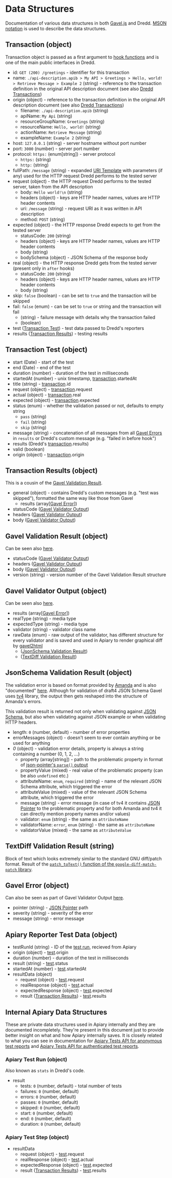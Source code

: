 # Data Structures

Documentation of various data structures in both [Gavel.js][] and Dredd. [MSON notation](https://github.com/apiaryio/mson) is used to describe the data structures.

<a name="transaction"></a>
## Transaction (object)

Transaction object is passed as a first argument to [hook functions](hooks.md) and is one of the main public interfaces in Dredd.

- id: `GET (200) /greetings` - identifier for this transaction
- name: `./api-description.apib > My API > Greetings > Hello, world! > Retrieve Message > Example 2` (string) - reference to the transaction definition in the original API description document (see also [Dredd Transactions][])
- origin (object) - reference to the transaction definition in the original API description document (see also [Dredd Transactions][])
    - filename: `./api-description.apib` (string)
    - apiName: `My Api` (string)
    - resourceGroupName: `Greetings` (string)
    - resourceName: `Hello, world!` (string)
    - actionName: `Retrieve Message` (string)
    - exampleName: `Example 2` (string)
- host: `127.0.0.1` (string) - server hostname without port number
- port: `3000` (number) - server port number
- protocol: `https:` (enum[string]) - server protocol
    - `https:` (string)
    - `http:` (string)
- fullPath: `/message` (string) - expanded [URI Template][] with parameters (if any) used for the HTTP request Dredd performs to the tested server
- request (object) - the HTTP request Dredd performs to the tested server, taken from the API description
    - body: `Hello world!\n` (string)
    - headers (object) - keys are HTTP header names, values are HTTP header contents
    - uri: `/message` (string) - request URI as it was written in API description
    - method: `POST` (string)
- expected (object) - the HTTP response Dredd expects to get from the tested server
    - statusCode: `200` (string)
    - headers (object) - keys are HTTP header names, values are HTTP header contents
    - body (string)
    - bodySchema (object) - JSON Schema of the response body
- real (object) - the HTTP response Dredd gets from the tested server (present only in `after` hooks)
    - statusCode: `200` (string)
    - headers (object) - keys are HTTP header names, values are HTTP header contents
    - body (string)
- skip: `false` (boolean) - can be set to `true` and the transaction will be skipped
- fail: `false` (enum) - can be set to `true` or string and the transaction will fail
    - (string) - failure message with details why the transaction failed
    - (boolean)
- test ([Transaction Test][]) - test data passed to Dredd's reporters
- results ([Transaction Results][]) - testing results

<a name="transaction-test"></a>
## Transaction Test (object)

- start (Date) - start of the test
- end (Date) - end of the test
- duration (number) - duration of the test in milliseconds
- startedAt (number) - unix timestamp, [transaction][].startedAt
- title (string) - [transaction][].id
- request (object) - [transaction][].request
- actual (object) - [transaction][].real
- expected (object) - [transaction][].expected
- status (enum) - whether the validation passed or not, defaults to empty string
    - `pass` (string)
    - `fail` (string)
    - `skip` (string)
- message (string) - concatenation of all messages from all [Gavel Errors](#gavel-error) in `results` or Dredd's custom message (e.g. "failed in before hook")
- results (Dredd's [transaction][].results)
- valid (boolean)
- origin (object) - [transaction][].origin

<a name="transaction-results"></a>
## Transaction Results (object)

This is a cousin of the [Gavel Validation Result](#gavel-validation-result).

- general (object) - contains Dredd's custom messages (e.g. "test was skipped"), formatted the same way like those from Gavel
  - results (array[[Gavel Error][]])
- statusCode ([Gavel Validator Output][])
- headers ([Gavel Validator Output][])
- body ([Gavel Validator Output][])

<a name="gavel-validation-result"></a>
## Gavel Validation Result (object)

Can be seen also [here](https://relishapp.com/apiary/gavel/docs/javascript/request-async-api#validate).

- statusCode ([Gavel Validator Output][])
- headers ([Gavel Validator Output][])
- body ([Gavel Validator Output][])
- version (string) - version number of the Gavel Validation Result structure

<a name="gavel-validator-output"></a>
## Gavel Validator Output (object)

Can be seen also [here](https://relishapp.com/apiary/gavel/docs/data-validators-and-output-format#validators-output-format).

- results (array[[Gavel Error][]])
- realType (string) - media type
- expectedType (string) - media type
- validator (string) - validator class name
- rawData (enum) - raw output of the validator, has different structure for every validator and is saved and used in Apiary to render graphical diff by [gavel2html](https://github.com/apiaryio/gavel2html/)
    - ([JsonSchema Validation Result][])
    - ([TextDiff Validation Result][])

<a name="jsonschema-validation-result"></a>
## JsonSchema Validation Result (object)

The validation error is based on format provided by [Amanda][] and is also "documented" [here](https://github.com/apiaryio/Amanda/blob/master/docs/json/objects/error.md). Although for validation of draft4 JSON Schema Gavel uses [tv4][] library, the output then gets reshaped into the structure of Amanda's errors.

This validation result is returned not only when validating against [JSON Schema][], but also when validating against JSON example or when validating HTTP headers.

- length: `0` (number, default) - number of error properties
- errorMessages (object) - doesn't seem to ever contain anything or be used for anything
- *0* (object) - validation error details, property is always a string containing a number (0, 1, 2, ...)
    - property (array[string]) - path to the problematic property in format of [json-pointer's `parse()` output](https://github.com/manuelstofer/json-pointer#user-content-parsestr)
    - propertyValue (mixed) - real value of the problematic property (can be also `undefined` etc.)
    - attributeName: `enum`, `required` (string) - name of the relevant JSON Schema attribute, which triggered the error
    - attributeValue (mixed) - value of the relevant JSON Schema attribute, which triggered the error
    - message (string) - error message (in case of tv4 it contains [JSON Pointer][] to the problematic property and for both Amanda and tv4 it can directly mention property names and/or values)
    - validator: `enum` (string) - the same as `attributeName`
    - validatorName: `error`, `enum` (string) - the same as `attributeName`
    - validatorValue (mixed) - the same as `attributeValue`

<a name="textdiff-validation-result"></a>
## TextDiff Validation Result (string)

Block of text which looks extremely similar to the standard GNU diff/patch format. Result of the [`patch_toText()` function of the `google-diff-match-patch` library](https://github.com/google/diff-match-patch/wiki/API#user-content-patch_totextpatches--text).

<a name="gavel-error"></a>
## Gavel Error (object)

Can also be seen as part of Gavel Validator Output [here](https://relishapp.com/apiary/gavel/docs/data-validators-and-output-format#validators-output-format).

- pointer (string) - [JSON Pointer][] path
- severity (string) - severity of the error
- message (string) - error message

<a name="apiary-reporter-test-data"></a>
## Apiary Reporter Test Data (object)

- testRunId (string) - ID of the [test run](#apiary-test-run), recieved from Apiary
- origin (object) - [test][].origin
- duration (number) - duration of the test in milliseconds
- result (string) - [test][].status
- startedAt (number) - [test][].startedAt
- resultData (object)
    - request (object) - [test][].request
    - realResponse (object) - [test][].actual
    - expectedResponse (object) - [test][].expected
    - result ([Transaction Results][]) - [test][].results

## Internal Apiary Data Structures

These are private data structures used in Apiary internally and they are documented incompletely. They're present in this document just to provide better insight on what and how Apiary internally saves. It is closely related to what you can see in documentation for [Apiary Tests API for anonymous test reports][] and [Apiary Tests API for authenticated test reports][].

<a name="apiary-test-run"></a>
### Apiary Test Run (object)

Also known as `stats` in Dredd's code.

- result
    - tests: `0` (number, default) - total number of tests
    - failures: `0` (number, default)
    - errors: `0` (number, default)
    - passes: `0` (number, default)
    - skipped: `0` (number, default)
    - start: `0` (number, default)
    - end: `0` (number, default)
    - duration: `0` (number, default)

<a name="apiary-test-step"></a>
### Apiary Test Step (object)

- resultData
    - request (object) - [test][].request
    - realResponse (object) - [test][].actual
    - expectedResponse (object) - [test][].expected
    - result ([Transaction Results][]) - [test][].results


[Transaction]: #transaction
[Transaction Test]: #transaction-test
[Transaction Results]: #transaction-results
[Gavel Validation Result]: #gavel-validation-result
[Gavel Validator Output]: #gavel-validator-output
[JsonSchema Validation Result]: #jsonschema-validation-result
[TextDiff Validation Result]: #textdiff-validation-result
[Gavel Error]: #gavel-error
[Apiary Reporter Test Data]: #apiary-reporter-test-data
[Apiary Test Run]: #apiary-test-run-result
[Apiary Test Step]: #apiary-test-step-resultdata

[transaction]: #transaction
[test]: #transaction-test

[Amanda]: https://github.com/apiaryio/Amanda
[tv4]: https://github.com/geraintluff/tv4
[Gavel.js]: https://github.com/apiaryio/gavel.js
[URI Template]: https://tools.ietf.org/html/rfc6570
[JSON Pointer]: https://tools.ietf.org/html/rfc6901
[JSON Schema]: http://json-schema.org/

[Apiary Tests API for anonymous test reports]: https://github.com/apiaryio/dredd/blob/master/ApiaryReportingApiAnonymous.apib
[Apiary Tests API for authenticated test reports]: https://github.com/apiaryio/dredd/blob/master/ApiaryReportingApi.apib
[Dredd Transactions]: https://github.com/apiaryio/dredd-transactions#user-content-data-structures
